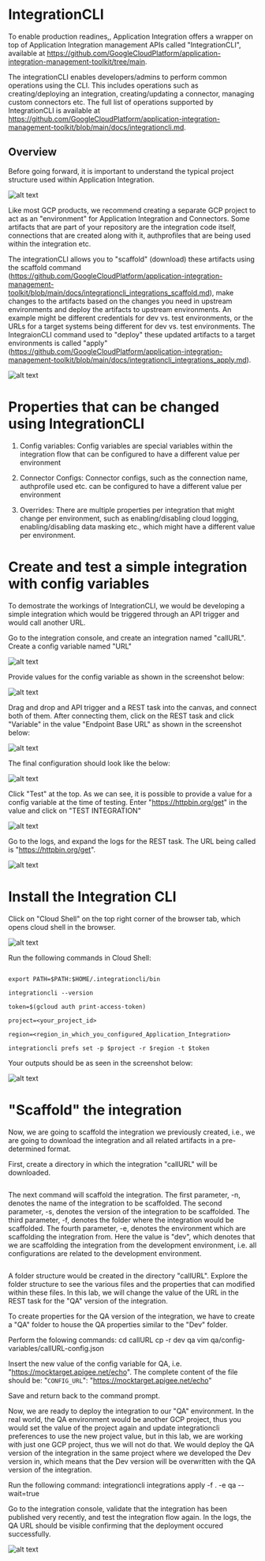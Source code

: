 # IntegrationCLI

To enable production readines,, Application Integration offers a wrapper on top of Application Integration management APIs called "IntegrationCLI", available at https://github.com/GoogleCloudPlatform/application-integration-management-toolkit/tree/main.

The integrationCLI enables developers/admins to perform common operations using the CLI. This includes operations such as creating/deploying an integration, creating/updating a connector, managing custom connectors etc. The full list of operations supported by IntegrationCLI is available at https://github.com/GoogleCloudPlatform/application-integration-management-toolkit/blob/main/docs/integrationcli.md.

## Overview

Before going forward, it is important to understand the typical project structure used within Application Integration.

![alt text](images/ProjectStructure.png)

Like most GCP products, we recommend creating a separate GCP project to act as an "environment" for Application Integration and Connectors. Some artifacts that are part of your repository are the integration code itself, connections that are created along with it, authprofiles that are being used within the integration etc.

The integrationCLI allows you to "scaffold" (download) these artifacts using the scaffold command (https://github.com/GoogleCloudPlatform/application-integration-management-toolkit/blob/main/docs/integrationcli_integrations_scaffold.md), make changes to the artifacts based on the changes you need in upstream environments and deploy the artifacts to upstream environments. An example might be different credentials for dev vs. test environments, or the URLs for a target systems being different for dev vs. test environments. The IntegraionCLI command used to "deploy" these updated artifacts to a target environments is called "apply" (https://github.com/GoogleCloudPlatform/application-integration-management-toolkit/blob/main/docs/integrationcli_integrations_apply.md). 

![alt text](images/ScaffoldandApply.png)

# Properties that can be changed using IntegrationCLI

1. Config variables: Config variables are special variables within the integration flow that can be configured to have a different value per environment

2. Connector Configs: Connector configs, such as the connection name, authprofile used etc. can be configured to have a different value per environment

3. Overrides: There are multiple properties per integration that might change per environment, such as enabling/disabling cloud logging, enabling/disabling data masking etc., which might have a different value per environment.

# Create and test a simple integration with config variables

To demostrate the workings of IntegrationCLI, we would be developing a simple integration which would be triggered through an API trigger and would call another URL.

Go to the integration console, and create an integration named "callURL". Create a config variable named "URL"

![alt text](images/CreateConfigVariable.png)

Provide values for the config variable as shown in the screenshot below:

![alt text](images/ConfigureConfigVariable.png)

Drag and drop and API trigger and a REST task into the canvas, and connect both of them. After connecting them, click on the REST task and click "Variable" in the value "Endpoint Base URL" as shown in the screenshot below:

![alt text](images/ConfigureURL.png)

The final configuration should look like the below:

![alt text](images/URLConfigured.png)

Click "Test" at the top.
As we can see, it is possible to provide a value for a config variable at the time of testing. Enter "https://httpbin.org/get" in the value and click on "TEST INTEGRATION"

![alt text](images/TestIntegration.png)

Go to the logs, and expand the logs for the REST task. The URL being called is "https://httpbin.org/get".

![alt text](images/TestResults.png)


# Install the Integration CLI

Click on "Cloud Shell" on the top right corner of the browser tab, which opens cloud shell in the browser.

![alt text](images/OpenCloudShell.png)

Run the following commands in Cloud Shell:

```curl -L https://raw.githubusercontent.com/GoogleCloudPlatform/application-integration-management-toolkit/main/downloadLatest.sh | sh -

export PATH=$PATH:$HOME/.integrationcli/bin 

integrationcli --version

token=$(gcloud auth print-access-token)

project=<your_project_id>

region=<region_in_which_you_configured_Application_Integration>

integrationcli prefs set -p $project -r $region -t $token 
```

Your outputs should be as seen in the screenshot below:

![alt text](images/integrationcliinstall.png)

# "Scaffold" the integration

Now, we are going to scaffold the integration we previously created, i.e., we are going to download the integration and all related artifacts in a pre-determined format.

First, create a directory in which the integration "callURL" will be downloaded.

``` mkdir callURL
```

The next command will scaffold the integration. The first parameter, -n, denotes the name of the integration to be scaffolded. The second parameter, -s, denotes the version of the integration to be scaffolded. The third parameter, -f, denotes the folder where the integration would be scaffolded. The fourth parameter, -e, denotes the environment which are scaffolding the integration from. Here the value is "dev", which denotes that we are scaffolding the integration from the development environment, i.e. all configurations are related to the development environment.

```integrationcli integrations scaffold -n callURL -s 1 -f callURL -e dev
```

A folder structure would be created in the directory "callURL". Explore the folder structure to see the various files and the properties that can modified within these files. In this lab, we will change the value of the URL in the REST task for the "QA" version of the integration.

To create properties for the QA version of the integration, we have to create a "QA" folder to house the QA properties similar to the "Dev" folder.

Perform the folowing commands:
cd callURL
cp -r dev qa
vim qa/config-variables/callURL-config.json

Insert the new value of the config variable for QA, i.e. "https://mocktarget.apigee.net/echo". The complete content of the file should be: "`CONFIG_URL`": "https://mocktarget.apigee.net/echo"

Save and return back to the command prompt. 

Now, we are ready to deploy the integration to our "QA" environment. In the real world, the QA environment would be another GCP project, thus you would set the value of the project again and update integrationcli preferences to use the new project value, but in this lab, we are working with just one GCP project, thus we will not do that. We would deploy the QA version of the integration in the same project where we developed the Dev version in, which means that the Dev version will be overwritten with the QA version of the integration. 

Run the following command:
integrationcli integrations apply -f . -e qa --wait=true

Go to the integration console, validate that the integration has been published very recently, and test the integration flow again. In the logs, the QA URL should be visible confirming that the deployment occured successfully.

![alt text](images/QATesting.png)